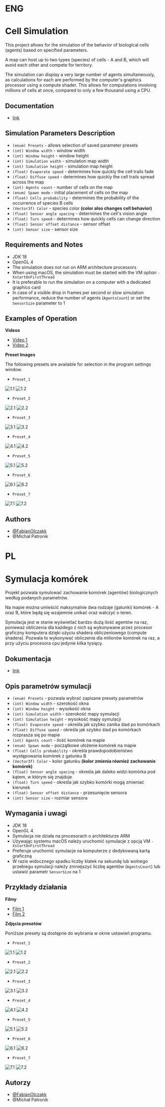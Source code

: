 # ENG

# Cell Simulation

This project allows for the simulation of the behavior of biological cells (agents) based on specified parameters.

A map can host up to two types (species) of cells - A and B, which will avoid each other and compete for territory.

The simulation can display a very large number of agents simultaneously, as calculations for each are performed by the computer's graphics processor using a compute shader. This allows for computations involving millions of cells at once, compared to only a few thousand using a CPU.

## Documentation
- [link](https://fabianolczakk.github.io/SymulacjaPO/)

## Simulation Parameters Description
- `(enum) Presets` - allows selection of saved parameter presets
- `(int) Window width` - window width
- `(int) Window height` - window height
- `(int) Simulation width` - simulation map width
- `(int) Simulation height` - simulation map height
- `(float) Evaporate speed` - determines how quickly the cell trails fade
- `(float) Diffuse speed` - determines how quickly the cell trails spread across the map
- `(int) Agents count` - number of cells on the map
- `(enum) Spawn mode` - initial placement of cells on the map
- `(float) Cells probability` - determines the probability of the occurrence of species B cells
- `(Vector3f) Color` - species color **(color also changes cell behavior)**
- `(float) Sensor angle spacing` - determines the cell's vision angle
- `(float) Turn speed` - determines how quickly cells can change direction
- `(float) Sensor offset distance` - sensor offset
- `(int) Sensor size` - sensor size

## Requirements and Notes
- JDK 18
- OpenGL 4
- The simulation does not run on ARM architecture processors
- When using macOS, the simulation must be started with the VM option `-XstartOnFirstThread`
- It is preferable to run the simulation on a computer with a dedicated graphics card
- In case of a visible drop in frames per second or slow simulation performance, reduce the number of agents (`AgentsCount`) or set the `SensorSize` parameter to 1

## Examples of Operation
**Videos**
- [Video 1](https://drive.google.com/file/d/1CH20Elts1MaTj9sAusZillSwuzq2FqB3/view?usp=sharing)
- [Video 2](https://drive.google.com/file/d/1mIgGy2z8D_BLDFF2lEp7PvGV38tLzHWU/view?usp=sharing)

**Preset Images**

The following presets are available for selection in the program settings window.

- `Preset_1`

![1.1](https://github.com/FabianOlczakk/SymulacjaPO/blob/master/images/1.1.png)
![1.2](https://github.com/FabianOlczakk/SymulacjaPO/blob/master/images/1.2.png)

- `Preset_2`

![2.1](https://github.com/FabianOlczakk/SymulacjaPO/blob/master/images/2.1.png)
![2.2](https://github.com/FabianOlczakk/SymulacjaPO/blob/master/images/2.2.png)

- `Preset_3`

![3.1](https://github.com/FabianOlczakk/SymulacjaPO/blob/master/images/3.1.png)
![3.2](https://github.com/FabianOlczakk/SymulacjaPO/blob/master/images/3.2.png)

- `Preset_4`

![4.1](https://github.com/FabianOlczakk/SymulacjaPO/blob/master/images/4.1.png)
![4.2](https://github.com/FabianOlczakk/SymulacjaPO/blob/master/images/4.2.png)

- `Preset_5`

![5.1](https://github.com/FabianOlczakk/SymulacjaPO/blob/master/images/5.1.png)
![5.2](https://github.com/FabianOlczakk/SymulacjaPO/blob/master/images/5.2.png)

- `Preset_6`

![6.1](https://github.com/FabianOlczakk/SymulacjaPO/blob/master/images/6.1.png)
![6.2](https://github.com/FabianOlczakk/SymulacjaPO/blob/master/images/6.2.png)

- `Preset_7`

![7.1](https://github.com/FabianOlczakk/SymulacjaPO/blob/master/images/7.1.png)
![7.2](https://github.com/FabianOlczakk/SymulacjaPO/blob/master/images/7.2.png)

## Authors
- [@FabianOlczakk](https://github.com/FabianOlczakk)
- @Michał Patronik


# PL

# Symulacja komórek

Projekt pozwala symulować zachowanie komórek (agentów) biologicznych według podanych parametrów.

Na mapie można umieścić maksymalnie dwa rodzaje (gatunki) komórek - A oraz B, które będą się wzajemnie unikać oraz walczyć o teren.

Symulacja jest w stanie wyświetlać bardzo dużą ilość agentów na raz, ponieważ obliczenia dla każdego z nich są wykonywane przez procesor graficzny komputera dzięki użyciu shadera obliczeniowego (compute shadera). Pozwala to wykonywać obliczenia dla milionów komórek na raz, a przy użyciu procesora cpu jedynie kilka tysięcy.


## Dokumentacja
- [link](https://fabianolczakk.github.io/SymulacjaPO/)


## Opis parametrów symulacji
- `(enum) Presets` - pozwala wybrać zapisane presety parametrów
- `(int) Window width` - szerokość okna
- `(int) Window height` - wysokość okna
- `(int) Simulation width` - szerokość mapy symulacji
- `(int) Simulation height` - wysokość mapy symulacji
- `(float) Evaporate speed` - określa jak szybko zanika ślad po komórkach
- `(float) Diffuse speed` - określa jak szybko ślad po komórkach rozprasza się po mapie
- `(int) Agents count` - ilość komórek na mapie
- `(enum) Spawn mode` - początkowe ułożenie komórek na mapie
- `(float) Cells probability` - określa prawdopodobieństwo występowania komórek z gatunku B
- `(Vector3f) Color` - kolor gatunku **(kolor zmienia również zachowanie komórek)**
- `(float) Sensor angle spacing` - określa jak daleko widzi komórka pod kątem, w którym się znajduje
- `(float) Turn speed` - określa jak szybko komórki mogą zmieniać kierunek
- `(float) Sensor offset distance` - przesunięcie sensora
- `(int) Sensor size` - rozmiar sensora

  
## Wymagania i uwagi
- JDK 18
- OpenGL 4
- Symulacja nie działa na procesorach o architekturze ARM
- Używając systemu macOS należy uruchomić symulacje z opcją VM `-XstartOnFirstThread`
- Preferuje uruchomić symulacje na komputerze z dedykowaną kartą graficzną
- W razie widocznego spadku liczby klatek na sekundę lub wolnego przebiegu symulacji należy zmniejszyć liczbę agentów (`AgentsCount`) lub ustawić parametr `SensorSize` na 1


## Przykłady działania
**Filmy**
- [Film 1](https://drive.google.com/file/d/1CH20Elts1MaTj9sAusZillSwuzq2FqB3/view?usp=sharing)
- [Film 2](https://drive.google.com/file/d/1mIgGy2z8D_BLDFF2lEp7PvGV38tLzHWU/view?usp=sharing)

**Zdjęcia presetów**

Poniższe presety są dostępne do wybrania w oknie ustawień programu.


- `Preset_1`

![1.1](https://github.com/FabianOlczakk/SymulacjaPO/blob/master/images/1.1.png)
![1.2](https://github.com/FabianOlczakk/SymulacjaPO/blob/master/images/1.2.png)


- `Preset_2`

![2.1](https://github.com/FabianOlczakk/SymulacjaPO/blob/master/images/2.1.png)
![2.2](https://github.com/FabianOlczakk/SymulacjaPO/blob/master/images/2.2.png)


- `Preset_3`

![3.1](https://github.com/FabianOlczakk/SymulacjaPO/blob/master/images/3.1.png)
![3.2](https://github.com/FabianOlczakk/SymulacjaPO/blob/master/images/3.2.png)


- `Preset_4`

![4.1](https://github.com/FabianOlczakk/SymulacjaPO/blob/master/images/4.1.png)
![4.2](https://github.com/FabianOlczakk/SymulacjaPO/blob/master/images/4.2.png)


- `Preset_5`

![5.1](https://github.com/FabianOlczakk/SymulacjaPO/blob/master/images/5.1.png)
![5.2](https://github.com/FabianOlczakk/SymulacjaPO/blob/master/images/5.2.png)


- `Preset_6`

![6.1](https://github.com/FabianOlczakk/SymulacjaPO/blob/master/images/6.1.png)
![6.2](https://github.com/FabianOlczakk/SymulacjaPO/blob/master/images/6.2.png)


- `Preset_7`

![7.1](https://github.com/FabianOlczakk/SymulacjaPO/blob/master/images/7.1.png)
![7.2](https://github.com/FabianOlczakk/SymulacjaPO/blob/master/images/7.2.png)


## Autorzy

- [@FabianOlczakk](https://github.com/FabianOlczakk)
- @Michał Patronik
